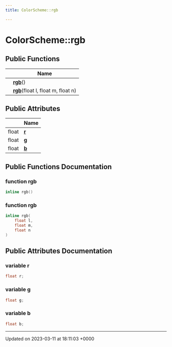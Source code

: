 ```yaml
---
title: ColorScheme::rgb

---
```


# ColorScheme::rgb





## Public Functions

|                | Name           |
| -------------- | -------------- |
| | **[rgb](../Classes/structColorScheme_1_1rgb.md#function-rgb)**() |
| | **[rgb](../Classes/structColorScheme_1_1rgb.md#function-rgb)**(float l, float m, float n) |

## Public Attributes

|                | Name           |
| -------------- | -------------- |
| float | **[r](../Classes/structColorScheme_1_1rgb.md#variable-r)**  |
| float | **[g](../Classes/structColorScheme_1_1rgb.md#variable-g)**  |
| float | **[b](../Classes/structColorScheme_1_1rgb.md#variable-b)**  |

## Public Functions Documentation

### function rgb

```cpp
inline rgb()
```


### function rgb

```cpp
inline rgb(
    float l,
    float m,
    float n
)
```


## Public Attributes Documentation

### variable r

```cpp
float r;
```


### variable g

```cpp
float g;
```


### variable b

```cpp
float b;
```


-------------------------------

Updated on 2023-03-11 at 18:11:03 +0000